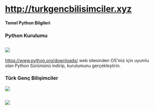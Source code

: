 # http://turkgencbilisimciler.xyz
 

#### Temel Python Bilgileri

### Python Kurulumu
## ![](https://www.python.org/static/community_logos/python-logo.png)
https://www.python.org/downloads/ web sitesinden OS'iniz için uyumlu olan Python Sürümünü indirip, kurulumunu gerçekleştirin.



### Türk Genç Bilişimciler

![](https://i.ibb.co/YB2q4Ps/ortakproje.png)

## ![](http://turkgencbilisimciler.xyz/wp-content/uploads/2019/08/tgb-e1565772599503-768x214.png)
